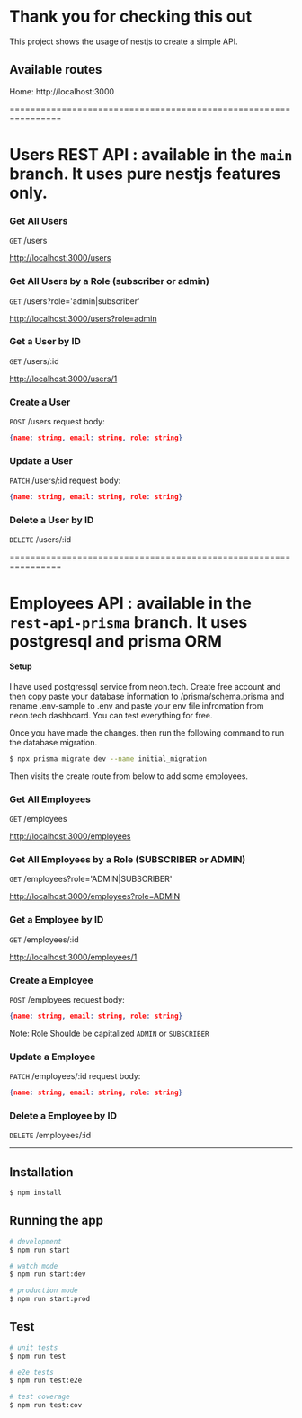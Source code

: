 # Thank you for checking this out
This project shows the usage of nestjs to create a simple API.
## Available routes
Home: http://localhost:3000

================================================================

Users REST API :
available in the `main` branch. It uses pure nestjs features only.
================================================================
### Get All Users
`GET` /users 

<a href="http://localhost:3000/users" target="_blank">http://localhost:3000/users</a>


### Get All Users by a Role (subscriber or admin)
`GET` /users?role='admin|subscriber'

<a href="http://localhost:3000/users?role=admin" target="_blank">http://localhost:3000/users?role=admin</a>


### Get a User by ID
`GET` /users/:id

<a href="http://localhost:3000/users/1" target="_blank">http://localhost:3000/users/1</a>

### Create a User
`POST` /users
request body:
```json
{name: string, email: string, role: string}
```


### Update a User
`PATCH` /users/:id
request body:
```json
{name: string, email: string, role: string}
```

### Delete a User by ID
`DELETE` /users/:id



================================================================

Employees API :
available in the `rest-api-prisma` branch. It uses postgresql and prisma ORM
================================================================
#### Setup
I have used postgressql service from neon.tech. Create  free account and then copy paste your database information to /prisma/schema.prisma and rename .env-sample to .env and paste your env file infromation from neon.tech dashboard. You can test everything for free.

Once you have made the changes. then run the following command to run the database migration.

```bash
$ npx prisma migrate dev --name initial_migration
```
Then visits the create route from below to add some employees.

### Get All Employees
`GET` /employees 

<a href="http://localhost:3000/employees" target="_blank">http://localhost:3000/employees</a>


### Get All Employees by a Role (SUBSCRIBER or ADMIN)
`GET` /employees?role='ADMIN|SUBSCRIBER'

<a href="http://localhost:3000/employees?role=ADMIN" target="_blank">http://localhost:3000/employees?role=ADMIN</a>


### Get a Employee by ID
`GET` /employees/:id

<a href="http://localhost:3000/employees/1" target="_blank">http://localhost:3000/employees/1</a>

### Create a Employee
`POST` /employees
request body:
```json
{name: string, email: string, role: string}
```
Note: Role Shoulde be capitalized `ADMIN` or `SUBSCRIBER`

### Update a Employee
`PATCH` /employees/:id
request body:
```json
{name: string, email: string, role: string}
```

### Delete a Employee by ID
`DELETE` /employees/:id

---


## Installation

```bash
$ npm install
```

## Running the app

```bash
# development
$ npm run start

# watch mode
$ npm run start:dev

# production mode
$ npm run start:prod
```


## Test

```bash
# unit tests
$ npm run test

# e2e tests
$ npm run test:e2e

# test coverage
$ npm run test:cov
```